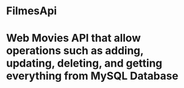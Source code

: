 # FilmesApi
<h1>Web Movies API that allow operations such as adding, updating, deleting, and getting everything from MySQL Database</h1>
